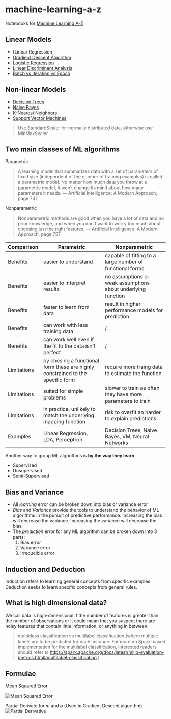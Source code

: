 # machine-learning-a-z

Notebooks for [Machine Learning A-Z](https://www.youtube.com/playlist?list=PLclhPfG31KRExnNovDGE-ipPpKp9nRe2V)

## Linear Models

- [Linear Regression]
- [Gradient Descent Algorithm](./linear/gradient-descent.md)
- [Logistic Regression](./linear/logistic-regression.md)
- [Linear Discriminant Analysis](./linear/lda.md)
- [Batch vs Iteration vs Epoch](./batch-iteration-epoch.md)

## Non-linear Models

- [Decision Trees](./non-linear/decision-tree.md)
- [Naive Bayes](./non-linear/naive-bayes.md)
- [K-Nearest Neighbors](./non-linear/knn.md)
- [Support Vector Machines](./non-linear/svm.md)

>Use StandardScaler for normally distributed data, otherwise use MinMaxScaler

## Two main classes of ML algorithms

Parametric

> A learning model that summarizes data with a set of parameters of fixed size (independent of the number of training examples) is called a parametric model. No matter how much data you throw at a parametric model, it won’t change its mind
about how many parameters it needs. — Artificial Intelligence: A Modern Approach, page 737

Nonparametric

>Nonparametric methods are good when you have a lot of data and no prior knowledge, and when you don’t want to worry too much about choosing just the right features. — Artificial Intelligence: A Modern Approach, page 757

Comparison  | Parametric | Nonparametric
----------  | ----------- | ---------------
Benefits    | easier to understand | capable of fitting to a large number of functional forms
Benefits    | easier to interpret results | no assumptions or weak assumptions about underlying function
Benefits    | faster to learn from data | result in higher performance models for prediction
Benefits    | can work with less training data | /
Benefits    | can work well even if the fit to the data isn't perfect |  /
Limitations | by chosing a functional form these are highly constrained to the specific form | require more traing data to estimate the function
Limitations | suited for simple problems | slower to train as often they have more parameters to train
Limitations | in practice, unlikely to match the underlying mapping function | risk to overfit an harder to explain predictions
Examples | Linear Regression, LDA, Perceptron | Decision Trees, Naive Bayes, VM, Neural Networks 

Another way to group ML algorithms is **by the way they learn**

- Supervised
- Unsupervised
- Semi-Supervised

## Bias and Variance

- All *learning* error can be broken down into bias or variance error
- *Bias* and *Variance* provide the tools to understand the behavior of ML algorithms in the pursuit of predictive performance. Increasing the bias will decrease the variance. Increasing the variance will decrease the bias.
- The *prediction* error for any ML algorithm can be broken down into 3 parts:
    1. Bias error
    2. Variance error
    3. Irreducible error

## Induction and Deduction

Induction refers to learning general concepts from specific examples. Deduction seeks to learn specific concepts from general rules.

## What is high dimensional data?

We call data is high-dimensional if the number of features is greater than the number of observations or it could mean that you suspect there are noisy features that contain little information, or anything in between.

> multiclass classification vs multilabel classification (where multiple labels are to be predicted for each instance. For more on Spark-based implementation for the multilabel classification, interested readers should refer to https://spark.apache.org/docs/latest/mllib-evaluation-metrics.html#multilabel-classification.)

## Formulae

Mean Squared Error

![Mean Squared Error](https://spin.atomicobject.com/wp-content/uploads/linear_regression_error1.png)

Partial Derivate for *m* and *b* (Used in Gradient Descent algorithm)
![Partial Derivative](https://spin.atomicobject.com/wp-content/uploads/linear_regression_gradient1.png)
